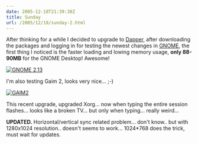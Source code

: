```yaml
---
date: 2005-12-18T21:39:38Z
title: Sunday
url: /2005/12/18/sunday-2.html
---
```


<p>After thinking for a while I decided to upgrade to <a href="http://wiki.ubuntu.com/DapperDrake">Dapper</a>, after downloading the packages and logging in for testing the newest changes in <a href="http://www.gnome.org">GNOME</a>, the first thing I noticed is the faster loading and lowing memory usage, <strong>only 88-90MB</strong> for the GNOME Desktop! Awesome!</p>
<p><a href="http://static.flickr.com/36/74974680_4cd114c8ed_o.png"><img src="http://static.flickr.com/36/74974680_4cd114c8ed_m.jpg" alt="GNOME 2.13" /></a></p>
<p>I'm also testing Gaim 2, looks very nice... ;-)</p>
<p><a href="http://static.flickr.com/43/75014084_aef1add1a6_o.png"><img src="http://static.flickr.com/43/75014084_aef1add1a6_m.jpg" alt="GAIM2" /></a></p>
<p>This recent upgrade, upgraded Xorg... now when typing the entire session flashes... looks like a broken TV... but only when typing... really weird...</p>
<p><strong>UPDATED.</strong> Horizontal/vertical sync related problem... don't know.. but with 1280x1024 resolution.. doesn't seems to work... 1024*768 does the trick, must wait for updates.</p>
